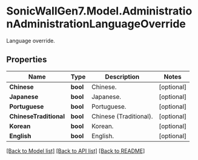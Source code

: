 # SonicWallGen7.Model.AdministrationAdministrationLanguageOverride
Language override.

## Properties

Name | Type | Description | Notes
------------ | ------------- | ------------- | -------------
**Chinese** | **bool** | Chinese. | [optional] 
**Japanese** | **bool** | Japanese. | [optional] 
**Portuguese** | **bool** | Portuguese. | [optional] 
**ChineseTraditional** | **bool** | Chinese (Traditional). | [optional] 
**Korean** | **bool** | Korean. | [optional] 
**English** | **bool** | English. | [optional] 

[[Back to Model list]](../README.md#documentation-for-models) [[Back to API list]](../README.md#documentation-for-api-endpoints) [[Back to README]](../README.md)

